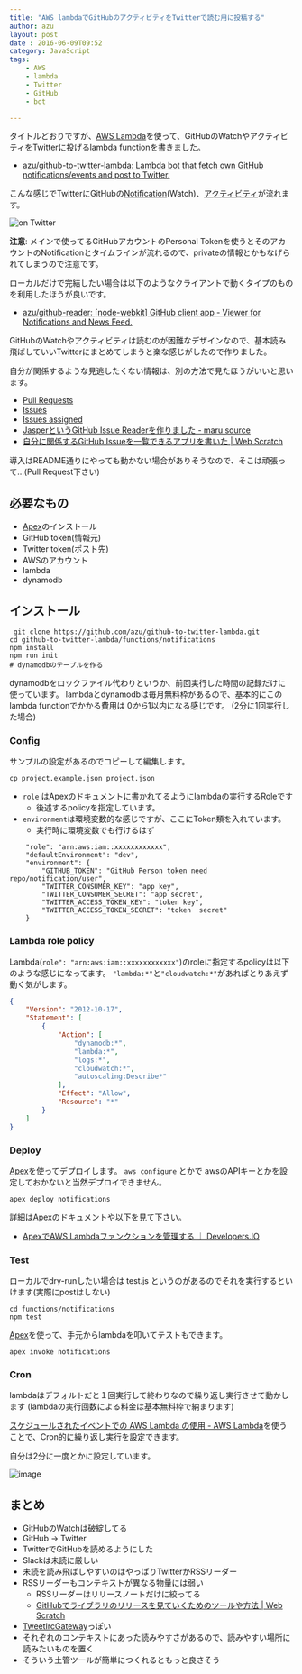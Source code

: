 ```yaml
---
title: "AWS lambdaでGitHubのアクティビティをTwitterで読む用に投稿する"
author: azu
layout: post
date : 2016-06-09T09:52
category: JavaScript
tags:
    - AWS
    - lambda
    - Twitter
    - GitHub
    - bot

---
```


タイトルどおりですが、[AWS Lambda](https://aws.amazon.com/jp/lambda/ "AWS Lambda")を使って、GitHubのWatchやアクティビティをTwitterに投げるlambda functionを書きました。

- [azu/github-to-twitter-lambda: Lambda bot that fetch own GitHub notifications/events and post to Twitter.](https://github.com/azu/github-to-twitter-lambda "azu/github-to-twitter-lambda: Lambda bot that fetch own GitHub notifications/events and post to Twitter.")

こんな感じでTwitterにGitHubの[Notification](https://github.com/notifications)(Watch)、[アクティビティ](https://github.com/)が流れます。

![on Twitter](http://efcl.info/wp-content/uploads/2016/06/09-1465433692.png)

**注意**: メインで使ってるGitHubアカウントのPersonal Tokenを使うとそのアカウントのNotificationとタイムラインが流れるので、privateの情報とかもなげられてしまうので注意です。

ローカルだけで完結したい場合は以下のようなクライアントで動くタイプのものを利用したほうが良いです。

- [azu/github-reader: [node-webkit] GitHub client app - Viewer for Notifications and News Feed.](https://github.com/azu/github-reader "azu/github-reader: [node-webkit] GitHub client app - Viewer for Notifications and News Feed.")

GitHubのWatchやアクティビティは読むのが困難なデザインなので、基本読み飛ばしていいTwitterにまとめてしまうと楽な感じがしたので作りました。

自分が関係するような見逃したくない情報は、別の方法で見たほうがいいと思います。

- [Pull Requests](https://github.com/pulls)
- [Issues](https://github.com/issues)
- [Issues assigned](https://github.com/issues/assigned)
- [JasperというGitHub Issue Readerを作りました - maru source](http://blog.h13i32maru.jp/entry/2016/06/08/090000)
- [自分に関係するGitHub Issueを一覧できるアプリを書いた | Web Scratch](http://efcl.info/2015/07/30/github-issue-manager/)


導入はREADME通りにやっても動かない場合がありそうなので、そこは頑張って…(Pull Request下さい)


## 必要なもの

- [Apex](https://github.com/apex/apex "Apex")のインストール
- GitHub token(情報元)
- Twitter token(ポスト先)
- AWSのアカウント
- lambda
- dynamodb

## インストール

	 git clone https://github.com/azu/github-to-twitter-lambda.git
    cd github-to-twitter-lambda/functions/notifications
    npm install
    npm run init
    # dynamodbのテーブルを作る

dynamodbをロックファイル代わりというか、前回実行した時間の記録だけに使っています。
lambdaとdynamodbは毎月無料枠があるので、基本的にこのlambda functionでかかる費用は $0から$1以内になる感じです。
(2分に1回実行した場合)

### Config

サンプルの設定があるのでコピーして編集します。

    cp project.example.json project.json


- `role` はApexのドキュメントに書かれてるようにlambdaの実行するRoleです
	- 後述するpolicyを指定しています。
- `environment`は環境変数的な感じですが、ここにToken類を入れています。
	- 実行時に環境変数でも行けるはず

```
    "role": "arn:aws:iam::xxxxxxxxxxxx",
    "defaultEnvironment": "dev",
    "environment": {
        "GITHUB_TOKEN": "GitHub Person token need repo/notification/user",
        "TWITTER_CONSUMER_KEY": "app key",
        "TWITTER_CONSUMER_SECRET": "app secret",
        "TWITTER_ACCESS_TOKEN_KEY": "token key",
        "TWITTER_ACCESS_TOKEN_SECRET": "token  secret"
    }
```

### Lambda role policy

Lambda(`role": "arn:aws:iam::xxxxxxxxxxxx"`)のroleに指定するpolicyは以下のような感じになってます。
`"lambda:*"`と`"cloudwatch:*"`があればとりあえず動く気がします。

```json
{
    "Version": "2012-10-17",
    "Statement": [
        {
            "Action": [
                "dynamodb:*",
                "lambda:*",
                "logs:*",
                "cloudwatch:*",
                "autoscaling:Describe*"
            ],
            "Effect": "Allow",
            "Resource": "*"
        }
    ]
}
```

### Deploy

[Apex](https://github.com/apex/apex "Apex")を使ってデプロイします。
`aws configure` とかで awsのAPIキーとかを設定しておかないと当然デプロイできません。

    apex deploy notifications

詳細は[Apex](https://github.com/apex/apex "Apex")のドキュメントや以下を見て下さい。

- [ApexでAWS Lambdaファンクションを管理する ｜ Developers.IO](http://dev.classmethod.jp/cloud/aws/how-to-manage-aws-lambda-functions-with-apex/ "ApexでAWS Lambdaファンクションを管理する ｜ Developers.IO")

### Test

ローカルでdry-runしたい場合は test.js というのがあるのでそれを実行するといけます(実際にpostはしない)

	cd functions/notifications
	npm test

[Apex](https://github.com/apex/apex "Apex")を使って、手元からlambdaを叩いてテストもできます。

	apex invoke notifications

### Cron

lambdaはデフォルトだと１回実行して終わりなので繰り返し実行させて動かします
(lambdaの実行回数による料金は基本無料枠で納まります)

[スケジュールされたイベントでの AWS Lambda の使用 - AWS Lambda](https://docs.aws.amazon.com/ja_jp/lambda/latest/dg/with-scheduled-events.html "スケジュールされたイベントでの AWS Lambda の使用 - AWS Lambda")を使うことで、Cron的に繰り返し実行を設定できます。

自分は2分に一度とかに設定しています。

![image](https://monosnap.com/file/lhJghW8bwKJmTZ3iDugi4B7eklRn5Z.png)

## まとめ

- GitHubのWatchは破綻してる
- GitHub -> Twitter
- TwitterでGitHubを読めるようにした
- Slackは未読に厳しい
- 未読を読み飛ばしやすいのはやっぱりTwitterかRSSリーダー
- RSSリーダーもコンテキストが異なる物量には弱い
	- RSSリーダーはリリースノートだけに絞ってる
	- [GitHubでライブラリのリリースを見ていくためのツールや方法 | Web Scratch](http://efcl.info/2014/07/30/find-github-release/ "GitHubでライブラリのリリースを見ていくためのツールや方法 | Web Scratch")
- [TweetIrcGateway](http://www.misuzilla.org/Distribution/TweetIrcGateway/ "TweetIrcGateway")っぽい
- それぞれのコンテキストにあった読みやすさがあるので、読みやすい場所に読みたいものを置く
- そういう土管ツールが簡単につくれるともっと良さそう

